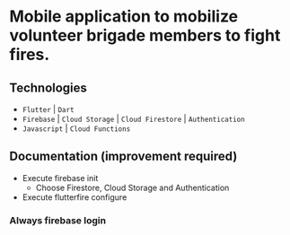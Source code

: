 # Mobile application to mobilize volunteer brigade members to fight fires.

## Technologies
- `Flutter` | `Dart`
- `Firebase` | `Cloud Storage` | `Cloud Firestore` | `Authentication`
- `Javascript` | `Cloud Functions`


## Documentation (improvement required)
- Execute firebase init
    - Choose Firestore, Cloud Storage and Authentication
- Execute flutterfire configure

### Always firebase login

